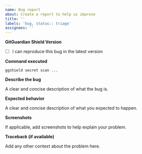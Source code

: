 ```yaml
---
name: Bug report
about: Create a report to help us improve
title: ''
labels: 'bug, status:: triage'
assignees: ''
---
```


**GitGuardian Shield Version**

- [ ] I can reproduce this bug in the latest version

**Command executed**

`ggshield secret scan ...`

**Describe the bug**

A clear and concise description of what the bug is.

**Expected behavior**

A clear and concise description of what you expected to happen.

**Screenshots**

If applicable, add screenshots to help explain your problem.

**Traceback (if available)**

Add any other context about the problem here.
